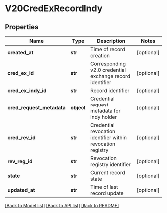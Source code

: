 # V20CredExRecordIndy

## Properties
Name | Type | Description | Notes
------------ | ------------- | ------------- | -------------
**created_at** | **str** | Time of record creation | [optional] 
**cred_ex_id** | **str** | Corresponding v2.0 credential exchange record identifier | [optional] 
**cred_ex_indy_id** | **str** | Record identifier | [optional] 
**cred_request_metadata** | **object** | Credential request metadata for indy holder | [optional] 
**cred_rev_id** | **str** | Credential revocation identifier within revocation registry | [optional] 
**rev_reg_id** | **str** | Revocation registry identifier | [optional] 
**state** | **str** | Current record state | [optional] 
**updated_at** | **str** | Time of last record update | [optional] 

[[Back to Model list]](../README.md#documentation-for-models) [[Back to API list]](../README.md#documentation-for-api-endpoints) [[Back to README]](../README.md)


